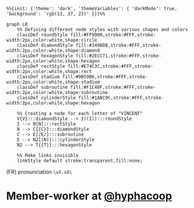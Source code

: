  
```mermaid
%%{init: {'theme': 'dark', 'themeVariables': { 'darkMode': true, 'background': 'rgb(13, 17, 23)' }}}%%

graph LR
    %% Defining different node styles with various shapes and colors
    classDef roundStyle fill:#FF9900,stroke:#FFF,stroke-width:2px,color:white,shape:circle
    classDef diamondStyle fill:#3498DB,stroke:#FFF,stroke-width:2px,color:white,shape:diamond
    classDef hexagonStyle fill:#2ECC71,stroke:#FFF,stroke-width:2px,color:white,shape:hexagon
    classDef rectStyle fill:#E74C3C,stroke:#FFF,stroke-width:2px,color:white,shape:rect
    classDef stadium fill:#9B59B6,stroke:#FFF,stroke-width:2px,color:white,shape:stadium
    classDef subroutine fill:#F1C40F,stroke:#FFF,stroke-width:2px,color:white,shape:subroutine
    classDef cylinderStyle fill:#1ABC9C,stroke:#FFF,stroke-width:2px,color:white,shape:hexagon
    
    %% Creating a node for each letter of "VINCENT"
    V{V}:::diamondStyle --> I((I)):::roundStyle
    I --> N[N]:::rectStyle
    N --> C{{C}}:::diamondStyle
    C --> E[/E/]:::subroutine
    E --> N2[(N)]:::cylinderStyle
    N2 --> T{{T}}:::hexagonStyle

    %% Make links invisible
    linkStyle default stroke:transparent,fill:none;
```

(FR) pronunciation `\vɛ̃.sɑ̃\`

# Member-worker at [@hyphacoop](../../../../hyphacoop)  
<!--
**tripledoublev/tripledoublev** is a ✨ _special_ ✨ repository because its `README.md` (this file) appears on your GitHub profile.

Here are some ideas to get you started:

- 🔭 I’m currently working on ...
- 🌱 I’m currently learning ...
- 👯 I’m looking to collaborate on ...
- 🤔 I’m looking for help with ...
- 💬 Ask me about ...
- 📫 How to reach me: ...
- 😄 Pronouns: ...
- ⚡ Fun fact: ...
-->
